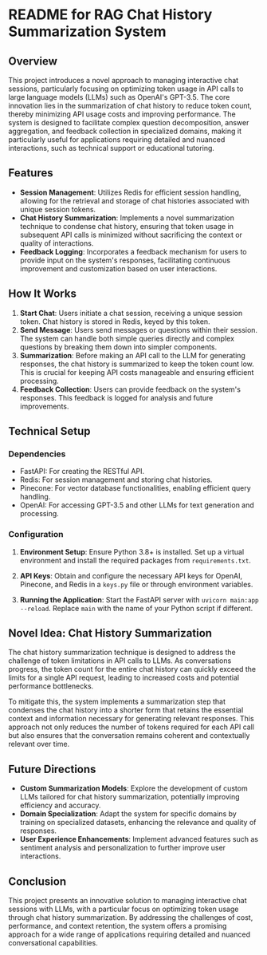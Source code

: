 # README for RAG Chat History Summarization System

## Overview

This project introduces a novel approach to managing interactive chat sessions, particularly focusing on optimizing token usage in API calls to large language models (LLMs) such as OpenAI's GPT-3.5. The core innovation lies in the summarization of chat history to reduce token count, thereby minimizing API usage costs and improving performance. The system is designed to facilitate complex question decomposition, answer aggregation, and feedback collection in specialized domains, making it particularly useful for applications requiring detailed and nuanced interactions, such as technical support or educational tutoring.

## Features

- **Session Management**: Utilizes Redis for efficient session handling, allowing for the retrieval and storage of chat histories associated with unique session tokens.
- **Chat History Summarization**: Implements a novel summarization technique to condense chat history, ensuring that token usage in subsequent API calls is minimized without sacrificing the context or quality of interactions.
- **Feedback Logging**: Incorporates a feedback mechanism for users to provide input on the system's responses, facilitating continuous improvement and customization based on user interactions.

## How It Works

1. **Start Chat**: Users initiate a chat session, receiving a unique session token. Chat history is stored in Redis, keyed by this token.
2. **Send Message**: Users send messages or questions within their session. The system can handle both simple queries directly and complex questions by breaking them down into simpler components.
3. **Summarization**: Before making an API call to the LLM for generating responses, the chat history is summarized to keep the token count low. This is crucial for keeping API costs manageable and ensuring efficient processing.
4. **Feedback Collection**: Users can provide feedback on the system's responses. This feedback is logged for analysis and future improvements.

## Technical Setup

### Dependencies

- FastAPI: For creating the RESTful API.
- Redis: For session management and storing chat histories.
- Pinecone: For vector database functionalities, enabling efficient query handling.
- OpenAI: For accessing GPT-3.5 and other LLMs for text generation and processing.

### Configuration

1. **Environment Setup**: Ensure Python 3.8+ is installed. Set up a virtual environment and install the required packages from `requirements.txt`.

2. **API Keys**: Obtain and configure the necessary API keys for OpenAI, Pinecone, and Redis in a `keys.py` file or through environment variables.

3. **Running the Application**: Start the FastAPI server with `uvicorn main:app --reload`. Replace `main` with the name of your Python script if different.

## Novel Idea: Chat History Summarization

The chat history summarization technique is designed to address the challenge of token limitations in API calls to LLMs. As conversations progress, the token count for the entire chat history can quickly exceed the limits for a single API request, leading to increased costs and potential performance bottlenecks.

To mitigate this, the system implements a summarization step that condenses the chat history into a shorter form that retains the essential context and information necessary for generating relevant responses. This approach not only reduces the number of tokens required for each API call but also ensures that the conversation remains coherent and contextually relevant over time.

## Future Directions

- **Custom Summarization Models**: Explore the development of custom LLMs tailored for chat history summarization, potentially improving efficiency and accuracy.
- **Domain Specialization**: Adapt the system for specific domains by training on specialized datasets, enhancing the relevance and quality of responses.
- **User Experience Enhancements**: Implement advanced features such as sentiment analysis and personalization to further improve user interactions.

## Conclusion

This project presents an innovative solution to managing interactive chat sessions with LLMs, with a particular focus on optimizing token usage through chat history summarization. By addressing the challenges of cost, performance, and context retention, the system offers a promising approach for a wide range of applications requiring detailed and nuanced conversational capabilities.
